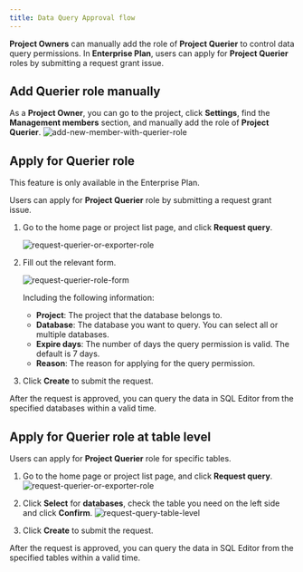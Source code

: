 ```yaml
---
title: Data Query Approval flow
---
```


**Project Owners** can manually add the role of **Project Querier** to control data query permissions. In **Enterprise Plan**, users can apply for **Project Querier** roles by submitting a request grant issue.

## Add Querier role manually

As a **Project Owner**, you can go to the project, click **Settings**, find the **Management members** section, and manually add the role of **Project Querier**.
![add-new-member-with-querier-role](/content/docs/security/data-query-and-export/add-new-member-with-querier-role.webp)

## Apply for Querier role

<HintBlock type="info">

This feature is only available in the Enterprise Plan.

</HintBlock>

Users can apply for **Project Querier** role by submitting a request grant issue.

1. Go to the home page or project list page, and click **Request query**.

   ![request-querier-or-exporter-role](/content/docs/security/data-query-and-export/request-querier-or-exporter-role.webp)

2. Fill out the relevant form.

   ![request-querier-role-form](/content/docs/security/data-query-and-export/request-querier-role-form.webp)

   Including the following information:

   - **Project**: The project that the database belongs to.
   - **Database**: The database you want to query. You can select all or multiple databases.
   - **Expire days**: The number of days the query permission is valid. The default is 7 days.
   - **Reason**: The reason for applying for the query permission.

3. Click **Create** to submit the request.

After the request is approved, you can query the data in SQL Editor from the specified databases within a valid time.

## Apply for Querier role at table level
Users can apply for **Project Querier** role for specific tables.

1. Go to the home page or project list page, and click **Request query**.
   ![request-querier-or-exporter-role](/content/docs/security/data-query-and-export/request-querier-or-exporter-role.webp)

2. Click **Select** for **databases**, check the table you need on the left side and click **Confirm**.
   ![request-query-table-level](/content/docs/security/data-query-and-export/request-query-table-level.webp)

3. Click **Create** to submit the request.

After the request is approved, you can query the data in SQL Editor from the specified tables within a valid time.
